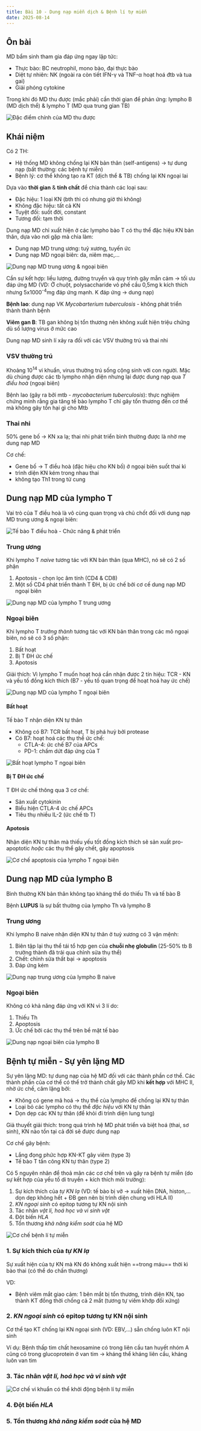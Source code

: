 ```yaml
---
title: Bài 10 - Dung nạp miễn dịch & Bệnh lí tự miễn
date: 2025-08-14
---
```


## Ôn bài

MD bẩm sinh tham gia đáp ứng ngay lập tức:

- Thực bào: BC neutrophil, mono bào, đại thực bào
- Diệt tự nhiên: NK (ngoài ra còn tiết IFN-γ và TNF-α hoạt hoá đtb và tua gai)
- Giải phóng cytokine

Trong khi đó MD thu được (mắc phải) cần thời gian để phản ứng: lympho B (MD dịch thể) & lympho T (MD qua trung gian TB)

![Đặc điểm chính của MD thu được](/y2/mddc/10-dacdiem-mddh.jpeg)

## Khái niệm

Có 2 TH:

- Hệ thống MD không chống lại KN bản thân (self-antigens) → tự dung nạp (bất thường: các bệnh tự miễn)
- Bệnh lý: cơ thể không tạo ra KT (dịch thể & TB) chống lại KN ngoại lai

Dựa vào **thời gian** & **tính chất** để chia thành các loại sau:

- Đặc hiệu: 1 loại KN (bth thì có nhưng giờ thì không)
- Không đặc hiệu: tất cả KN
- Tuyệt đối: suốt đời, constant
- Tương đối: tạm thời

Dung nạp MD chỉ xuất hiện ở các lympho bào T có thụ thể đặc hiệu KN bản thân, dựa vào nơi gặp mà chia làm:

- Dung nạp MD trung ương: tuỷ xương, tuyến ức
- Dung nạp MD ngoại biên: da, niêm mạc,...

![Dung nạp MD trung ương & ngoại biên](/y2/mddc/10-dnap-md-trg-uong-ngbien.jpeg)

Cần sự kết hợp: liều lượng, đường truyền và quy trình gây mẫn cảm → tối ưu đáp ứng MD (VD: Ở chuột, polysaccharide vỏ phế cầu 0,5mg k kích thích nhưng 5x1000<sup>-4</sup>mg đáp ứng mạnh. K đáp ứng → dung nạp)

**Bệnh lao**: dung nạp VK *Mycobarterium tuberculosis* - không phát triển thành thành bệnh

**Viêm gan B**: TB gan không bị tổn thương nên không xuất hiện triệu chứng dù số lượng virus ở mức cao

Dung nạp MD sinh lí xảy ra đối với các VSV thường trú và thai nhi

### VSV thường trú

Khoảng 10<sup>14</sup> vi khuẩn, virus thường trú sống cộng sinh với con người. Mặc dù chúng được các tb lympho nhận diện nhưng lại được dung nạp qua *T điều hoà* (ngoại biên)

Bệnh lao (gây ra bởi mtb - *mycobacterium tuberculosis*): thực nghiệm chứng minh rằng gia tăng tế bào lympho T chỉ gây tổn thương đến cơ thể mà không gây tổn hại gì cho Mtb

### Thai nhi

50% gene bố → KN xa lạ; thai nhi phát triển bình thường được là nhờ mẹ dung nạp MD

Cơ chế:

- Gene bố → T điều hoà (đặc hiệu cho KN bố) ở ngoại biên suốt thai kì
- trình diện KN kém trong nhau thai
- không tạo Th1 trong tử cung

## Dung nạp MD của lympho T

Vai trò của T điều hoà là vô cùng quan trọng và chủ chốt đối với dung nạp MD trung ương & ngoại biên:

![Tế bào T điều hoà - Chức năng & phát triển](/y2/mddc/10-chuc-nang-t-dh.jpeg)

### Trung ương

Khi lympho T *naive* tương tác với KN bản thân (qua MHC), nó sẽ có 2 số phận

1. Apotosis - chọn lọc âm tính (CD4 & CD8)
2. Một số CD4 phát triển thành T ĐH, bị ức chế bởi cơ cế dung nạp MD ngoại biên

![Dung nạp MD của lympho T trung ương](/y2/mddc/10-dnap-t-trg-uong.jpeg)

### Ngoại biên

Khi lympho T *trưởng thành* tương tác với KN bản thân trong các mô ngoại biên, nó sẽ có 3 số phận:

1. Bất hoạt
2. Bị T ĐH ức chế
3. Apotosis

Giải thích: Vì lympho T muốn hoạt hoá cần nhận được 2 tín hiệu: TCR - KN và yếu tố đồng kích thích (B7 - yếu tố quan trọng để hoạt hoá hay ức chế)

![Dung nạp MD của lympho T ngoại biên](/y2/mddc/10-dnap-t-ngbien.jpeg)

#### Bất hoạt

Tế bào T nhận diện KN tự thân

- Không có B7: TCR bất hoạt, T bị phá huỷ bởi protease
- Có B7: hoạt hoá các thụ thể ức chế:
  - CTLA-4: ức chế B7 của APCs
  - PD-1: chấm dứt đáp ứng của T

![Bất hoạt lympho T ngoại biên](/y2/mddc/10-bathoat-t.jpeg)

#### Bị T ĐH ức chế

T ĐH ức chế thông qua 3 cơ chế:

- Sản xuất cytokinin
- Biểu hiện CTLA-4 ức chế APCs
- Tiêu thụ nhiều IL-2 (ức chế tb T)

#### Apotosis

Nhận diện KN tự thân mà thiếu yếu tốt đồng kích thích sẽ sản xuất pro-apoptotic *hoặc* các thụ thể gây chết, gây apoptosis

![Cơ chế apoptosis của lympho T ngoại biên](/y2/mddc/10-apoptosis-t.jpeg)

## Dung nạp MD của lympho B

Bình thường KN bản thân không tạo kháng thể do thiếu Th và tế bào B

Bệnh **LUPUS** là sự bất thường của lympho Th và lympho B

### Trung ương

Khi lympho B naive nhận diện KN tự thân ở tuỷ xương có 3 vận mệnh:

1. Biên tập lại thụ thể tái tổ hợp gen của **chuỗi nhẹ globulin** (25-50% tb B trưởng thành đã trải qua chỉnh sửa thụ thể)
2. Chết: chỉnh sửa thất bại → apoptosis
3. Đáp ứng kém

![Dung nạp trung ương của lympho B naive](/y2/mddc/10-dnap-b-trg-uong.jpeg)

### Ngoại biên

Không có khả năng đáp ứng với KN vì 3 lí do:

1. Thiếu Th
2. Apoptosis
3. Ức chế bởi các thụ thể trên bề mặt tế bào

![Dung nạp ngoại biên của lympho B](/y2/mddc/10-dnap-b-ngbien.jpeg)

## Bệnh tự miễn - Sự yên lặng MD

Sự yên lặng MD: tự dung nạp của hệ MD đối với các thành phần cơ thể. Các thành phần của cơ thể có thể trở thành chất gây MD khi **kết hợp** với MHC II, nhờ ức chế, câm lặng bởi:

- Không có gene mã hoá → thụ thể của lympho để chống lại KN tự thân
- Loại bỏ các lympho có thụ thể *đặc hiệu* với KN tự thân
- Dọn dẹp các KN tự thân (để khỏi đi trình diện lung tung)

Giả thuyết giải thích: trong quá trình hệ MD phát triển và biệt hoá (thai, sơ sinh), KN nào tồn tại cả đời sẽ được dung nạp

Cơ chế gây bệnh:

- Lắng đọng phức hợp KN-KT gây viêm (type 3)
- Tế bào T tấn công KN tự thân (type 2)

Có 5 nguyên nhân để thoả mãn các cơ chế trên và gây ra bệnh tự miễn (do sự kết hợp của yếu tố di truyền + kích thích môi trường):

1. Sự kích thích của *tự KN lạ* (VD: tế bào bị vỡ → xuất hiện DNA, histon,... dọn dẹp không hết + ĐB gen nên bị trình diện chung với HLA II)
2. *KN ngoại sinh* có epitop tương tự KN nội sinh
3. Tác nhân *vật lí, hoá học và vi sinh vật*
4. Đột biến *HLA*
5. Tổn thương *khả năng kiểm soát* của hệ MD

![Cơ chế bệnh lí tự miễn](/y2/mddc/10-benh-tu-mien.jpeg)

### 1. Sự kích thích của *tự KN lạ*

Sự xuất hiện của tự KN mà KN đó không xuất hiện ==trong máu== thời kì bào thai (có thể do chấn thương)

VD:

-  Bệnh viêm mắt giao cảm: 1 bên mắt bị tổn thương, trình diện KN, tạo thành KT đồng thời chống cả 2 mắt (tương tự viêm khớp đối xứng)

### 2. *KN ngoại sinh* có epitop tương tự KN nội sinh

Cơ thể tạo KT chống lại KN ngoại sinh (VD: EBV,...) sẵn chống luôn KT nội sinh

Ví dụ: Bệnh thấp tim chất hexosamine có trong liên cầu tan huyết nhóm A cũng có trong glucoprotein ở van tim → kháng thể kháng liên cầu, kháng luôn van tim

### 3. Tác nhân *vật lí, hoá học và vi sinh vật*

![Cơ chế vi khuẩn có thể khởi động bệnh lí tự miễn](/y2/mddc/10-vk-tu-mien.jpeg)

### 4. Đột biến *HLA*

### 5. Tổn thương *khả năng kiểm soát* của hệ MD
